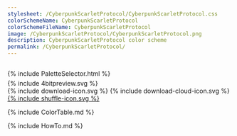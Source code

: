 ```yaml
---
stylesheet: /CyberpunkScarletProtocol/CyberpunkScarletProtocol.css
colorSchemeName: CyberpunkScarletProtocol
colorSchemeFileName: CyberpunkScarletProtocol
image: /CyberpunkScarletProtocol/CyberpunkScarletProtocol.png
description: CyberpunkScarletProtocol color scheme
permalink: /CyberpunkScarletProtocol/
---
```


<h2 style='text-align:center'>
    <a id='colorSchemeNameLink' href='#'>
        <span class='ColorSchemeFileName'></span>
    </a>
</h2>

<div class='centeredText' style='margin-bottom:1%'>
{% include PaletteSelector.html %}
</div>

<div class='centeredText'>
{% include 4bitpreview.svg %}
</div>

<div class='centeredText'>
    <a id='downloadSchemeLink' class='padded'>
{% include download-icon.svg %}
    </a>
    <a id='cdnSchemeLink' class='padded'>
{% include download-cloud-icon.svg %}
    </a>
    <a id='feelingLucky' href="javascript:feelingLucky(document.getElementById('themeSelector'))" class='padded'>
{% include shuffle-icon.svg %}
    </a>    
</div>

{% include ColorTable.md %}

{% include HowTo.md %}

